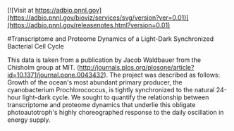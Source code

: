 <!------------------------------------------------------------------------------>
<!--NOTES: all the comments are auto-generated. please refer to the tutorial for readme editing at https://adbio.pnnl.gov/tutorial.xxxx-->
<!--adbio-version-->
[![Visit at https://adbio.pnnl.gov](https://adbio.pnnl.gov/bioviz/services/svg/version?ver=0.01)](https://adbio.pnnl.gov/releasenotes.html?version=0.01)
<!--adbio-title-->
#Transcriptome and Proteome Dynamics of a Light-Dark Synchronized Bacterial Cell Cycle
<!--adbio-description-->
This data is taken from a publication by Jacob Waldbauer from the Chisholm group at MIT. (http://journals.plos.org/plosone/article?id=10.1371/journal.pone.0043432). The project was described as follows: Growth of the ocean's most abundant primary producer, the cyanobacterium Prochlorococcus, is tightly synchronized to the natural 24-hour light-dark cycle. We sought to quantify the relationship between transcriptome and proteome dynamics that underlie this obligate photoautotroph's highly choreographed response to the daily oscillation in energy supply.
<!--adbio-funding-->
<!--adbio-publication-->
<!------------------------------------------------------------------------------>
<!--you can add any other information here-->

